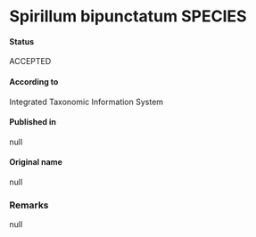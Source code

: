 # Spirillum bipunctatum SPECIES

#### Status
ACCEPTED

#### According to
Integrated Taxonomic Information System

#### Published in
null

#### Original name
null

### Remarks
null